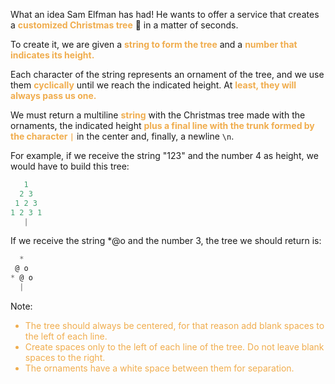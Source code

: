 What an idea Sam Elfman has had! He wants to offer a service that creates a <span style="color:#f0ad4e">**customized Christmas tree**</span> 🎄 in a matter of seconds.

To create it, we are given a <span style="color:#f0ad4e">**string to form the tree**</span> and a <span style="color:#f0ad4e">**number that indicates its height.**</span>

Each character of the string represents an ornament of the tree, and we use them <span style="color:#f0ad4e">**cyclically**</span> until we reach the indicated height. At <span style="color:#f0ad4e">**least, they will always pass us one.**</span>

We must return a multiline <span style="color:#f0ad4e">**string**</span> with the Christmas tree made with the ornaments, the indicated height <span style="color:#f0ad4e">**plus a final line with the trunk formed by the character ```|```**</span> in the center and, finally, a newline ```\n```.

For example, if we receive the string "123" and the number 4 as height, we would have to build this tree:

```js
   1
  2 3
 1 2 3
1 2 3 1
   |
```

If we receive the string *@o and the number 3, the tree we should return is:

```js
  *
 @ o
* @ o
  |
```

Note:

<span style="color:#f0ad4e">

- The tree should always be centered, for that reason add blank spaces to the left of each line.
- Create spaces only to the left of each line of the tree. Do not leave blank spaces to the right.
- The ornaments have a white space between them for separation.

</span>